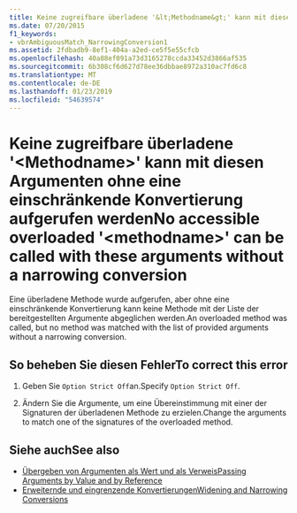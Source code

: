 ```yaml
---
title: Keine zugreifbare überladene '&lt;Methodname&gt;' kann mit diesen Argumenten ohne eine einschränkende Konvertierung aufgerufen werden
ms.date: 07/20/2015
f1_keywords:
- vbrAmbiguousMatch_NarrowingConversion1
ms.assetid: 2fdbadb9-8ef1-404a-a2ed-ce5f5e55cfcb
ms.openlocfilehash: 40a88ef091a73d3165278ccda33452d3866af535
ms.sourcegitcommit: 6b308cf6d627d78ee36dbbae8972a310ac7fd6c8
ms.translationtype: MT
ms.contentlocale: de-DE
ms.lasthandoff: 01/23/2019
ms.locfileid: "54639574"
---
```

# <a name="no-accessible-overloaded-ltmethodnamegt-can-be-called-with-these-arguments-without-a-narrowing-conversion"></a><span data-ttu-id="6c17e-102">Keine zugreifbare überladene '&lt;Methodname&gt;' kann mit diesen Argumenten ohne eine einschränkende Konvertierung aufgerufen werden</span><span class="sxs-lookup"><span data-stu-id="6c17e-102">No accessible overloaded '&lt;methodname&gt;' can be called with these arguments without a narrowing conversion</span></span>
<span data-ttu-id="6c17e-103">Eine überladene Methode wurde aufgerufen, aber ohne eine einschränkende Konvertierung kann keine Methode mit der Liste der bereitgestellten Argumente abgeglichen werden.</span><span class="sxs-lookup"><span data-stu-id="6c17e-103">An overloaded method was called, but no method was matched with the list of provided arguments without a narrowing conversion.</span></span>  
  
## <a name="to-correct-this-error"></a><span data-ttu-id="6c17e-104">So beheben Sie diesen Fehler</span><span class="sxs-lookup"><span data-stu-id="6c17e-104">To correct this error</span></span>  
  
1.  <span data-ttu-id="6c17e-105">Geben Sie `Option Strict Off`an.</span><span class="sxs-lookup"><span data-stu-id="6c17e-105">Specify `Option Strict Off`.</span></span>  
  
2.  <span data-ttu-id="6c17e-106">Ändern Sie die Argumente, um eine Übereinstimmung mit einer der Signaturen der überladenen Methode zu erzielen.</span><span class="sxs-lookup"><span data-stu-id="6c17e-106">Change the arguments to match one of the signatures of the overloaded method.</span></span>  
  
## <a name="see-also"></a><span data-ttu-id="6c17e-107">Siehe auch</span><span class="sxs-lookup"><span data-stu-id="6c17e-107">See also</span></span>
- [<span data-ttu-id="6c17e-108">Übergeben von Argumenten als Wert und als Verweis</span><span class="sxs-lookup"><span data-stu-id="6c17e-108">Passing Arguments by Value and by Reference</span></span>](../../visual-basic/programming-guide/language-features/procedures/passing-arguments-by-value-and-by-reference.md)
- [<span data-ttu-id="6c17e-109">Erweiternde und eingrenzende Konvertierungen</span><span class="sxs-lookup"><span data-stu-id="6c17e-109">Widening and Narrowing Conversions</span></span>](../../visual-basic/programming-guide/language-features/data-types/widening-and-narrowing-conversions.md)
